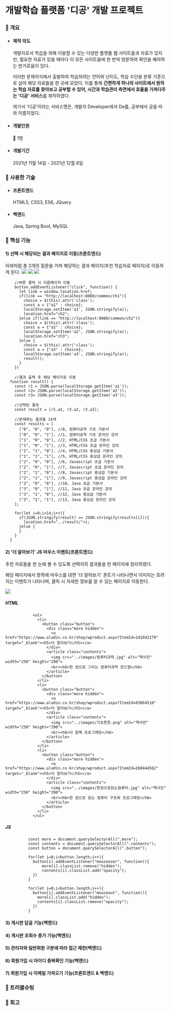 # 개발학습 플랫폼 '디공' 개발 프로젝트



  ### :loudspeaker: 개요
  


* #### 제작 의도


    개발자로서 학습을 위해 이용할 수 있는 다양한 플랫폼 웹 사이트들과 자료가 있지만, 필요한 자료가 있을 때마다 이 모든 사이트들에 한 번씩 방문하여 확인을 해야하는 번거로움이 있다.
    
    
    
    이러한 문제의식에서 출발하여 학습하려는 언어와 난이도, 학습 수단을 분류 기준으로 삼아 해당 자료들을 한 곳에 모았다. 이를 통해 **간편하게 하나의 사이트에서 원하는 학습 자료를 찾아보고 공부할 수 있어, 시간과 학습관리 측면에서 효율을 가져다주는 '디공' 서비스**를 제작하였다.
    
    
    
    여기서 '디공'이라는 서비스명은, 개발자 Developer에서 De를, 공부에서 공을 따와 이름지었다.
    
 

* #### 개발인원


   :raising_hand: 1명


* #### 개발기간


   2021년 11월 14일 - 2021년 12월 8일
   
   
 ### :loudspeaker: 사용한 기술
 
 
 * #### 프론트엔드


    HTML5, CSS3, ES6, JQuery
    
 
 
 * #### 백엔드


    Java, Spring Boot, MySQL 
 
 
 ### :loudspeaker: 핵심 기능
 
 
 #### 1) 선택 시 해당되는 결과 페이지로 이동(프론트엔드)
 
 
 
 아래처럼 총 3개의 질문을 거쳐 해당하는 결과 페이지(추천 학습자료 페이지)로 이동하게 된다.
 ![](./images/destudy1.gif)
 ![](./images/destudy2.gif)
 ![](./images/destudy3.gif)
 
        //버튼 클릭 시 다음페이지 이동
        button.addEventListener("click", function() {
          let link = window.location.href;
          if(link == "http://localhost:8080/common/ch1"){
            choice = $(this).attr('class');
            const a = {"a1" : choice};
            localStorage.setItem('a1', JSON.stringify(a));
            location.href="ch2";
          }else if(link == "http://localhost:8080/common/ch2"){
            choice = $(this).attr('class');
            const a = {"a2" : choice};
            localStorage.setItem('a2', JSON.stringify(a));
            location.href="ch3";
          }else {
            choice = $(this).attr('class');
            const a = {"a3" : choice};
            localStorage.setItem('a3', JSON.stringify(a));
            result();
          }
        })
  
        //결과 출력 후 해당 페이지로 이동
      function result() {
        const r1 = JSON.parse(localStorage.getItem('a1'));
        const r2= JSON.parse(localStorage.getItem('a2'));
        const r3= JSON.parse(localStorage.getItem('a3'));

        //선택된 결과
        const result = [r1.a1, r2.a2, r3.a3];

        //존재하는 결과들 14개
        const results = [
          ["0", "0", "0"], //0, 컴퓨터공학 기초 기본서
          ["0", "0", "1"], //1, 컴퓨터공학 기초 온라인 강의
          ["1", "0", "0"], //2, HTML/CSS 초급 기본서
          ["1", "0", "1"], //3, HTML/CSS 초급 온라인 강의
          ["1", "1", "0"], //4, HTML/CSS 중상급 기본서
          ["1", "1", "1"], //5, HTML/CSS 중상급 온라인 강의
          ["2", "0", "0"], //6, Javascript 초급 기본서
          ["2", "0", "1"], //7, Javascript 초급 온라인 강의
          ["2", "1", "0"], //8, Javascript 중상급 기본서
          ["2", "1", "1"], //9, Javascript 중상급 온라인 강의
          ["3", "0", "0"], //10, Java 초급 기본서
          ["3", "0", "1"], //11, Java 초급 온라인 강의
          ["3", "1", "0"], //12, Java 중상급 기본서
          ["3", "1", "1"], //13, Java 중상급 온라인 강의
        ];

        for(let i=0;i<14;i++){
          if(JSON.stringify(result) == JSON.stringify(results[i])){
            location.href="../result/"+i;
          }else {
          }	
        }
      }
 
 
 #### 2) '더 알아보기' JS 마우스 이벤트(프론트엔드)
 
 
   추천 자료들을 한 눈에 볼 수 있도록 선택지의 결과들을 한 페이지에 정리하였다.
   
   
   해당 페이지에서 항목에 마우스를 대면 '더 알아보기' 폰트가 나타나면서 이미지는 흐려지는 이벤트가 나타나며, 클릭 시 자세한 정보를 알 수 있는 페이지로 이동한다.
   
   
   ![](./images/destudy4.gif)
   
 
   ##### HTML
   
   
   
                <ul>
                  <li>
                    <button class="button">
                      <div class="more hidden">
                        <a href="https://www.aladin.co.kr/shop/wproduct.aspx?ItemId=141042179" target="_blank"><h5>더 알아보기</h5></a>
                      </div>
                      <article class="contents">
                        <img src="../images/컴퓨터과학.jpg" alt="책사진" width="250" height="290">
                        <br><h6>한 권으로 그리는 컴퓨터과학 로드맵</h6>
                      </article>
                    </button>
                  </li>
                  <li>
                    <button class="button">
                      <div class="more hidden">
                        <a href="https://www.aladin.co.kr/shop/wproduct.aspx?ItemId=83064510" target="_blank"><h5>더 알아보기</h5></a>
                      </div>
                      <article class="contents">
                        <img src="../images/기초튼튼.png" alt="책사진" width="250" height="290">
                        <br><h6>다 함께 프로그래밍</h6>
                      </article>
                    </button>
                  </li>
                  <li>
                    <button class="button">
                      <div class="more hidden">
                        <a href="https://www.aladin.co.kr/shop/wproduct.aspx?ItemId=268444562" target="_blank"><h5>더 알아보기</h5></a>
                      </div>
                      <article class="contents">
                        <img src="../images/한권으로읽는컴퓨터.jpg" alt="책사진" width="250" height="290">
                        <br><h6>한 권으로 읽는 컴퓨터 구조와 프로그래밍</h6>
                      </article>
                    </button>
                  </li>
                </ul>
                
  ##### JS
  
  
  
                
              const more = document.querySelectorAll(".more");
              const contents = document.querySelectorAll(".contents");
              const button = document.querySelectorAll(".button");

              for(let i=0;i<button.length;i++){
                button[i].addEventListener("mouseover", function(){
                    more[i].classList.remove("hidden");
                    contents[i].classList.add("opacity");
                })
              }

              for(let i=0;i<button.length;i++){
                button[i].addEventListener("mouseout", function(){
                  more[i].classList.add("hidden");
                  contents[i].classList.remove("opacity");
                })
              }
 
 #### 3) 게시판 답글 기능(백엔드)
 
 
 #### 4) 게시판 조회수 증가 기능(백엔드)
 
 
 #### 5) 관리자와 일반회원 구분에 따라 접근 제한(백엔드)
 
 
 #### 6) 회원가입 시 아이디 중복확인 기능(백엔드)
 
 
 #### 7) 회원가입 시 이메일 가져오기 기능(프론트엔드 & 백엔드)
 
 
 
 ### :loudspeaker: 트러블슈팅
 
 
 
 ### :loudspeaker: 회고
